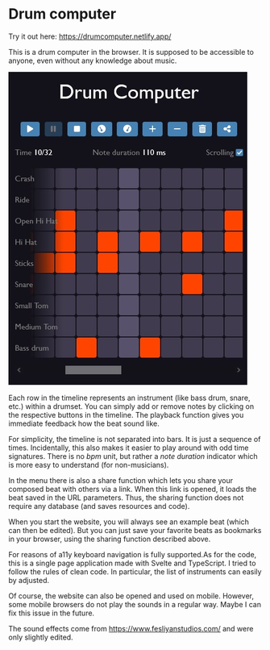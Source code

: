 # Drum computer

Try it out here: https://drumcomputer.netlify.app/

This is a drum computer in the browser. It is supposed to be accessible to anyone, even without any knowledge about music.

![Screenshot](screenshot-drumcomputer.jpg)

Each row in the timeline represents an instrument (like bass drum, snare, etc.) within a drumset. You can simply add or remove notes by clicking on the respective buttons in the timeline. The playback function gives you immediate feedback how the beat sound like.

For simplicity, the timeline is not separated into bars. It is just a sequence of times. Incidentally, this also makes it easier to play around with odd time signatures. There is no _bpm_ unit, but rather a _note duration_ indicator which is more easy to understand (for non-musicians).

In the menu there is also a share function which lets you share your composed beat with others via a link. When this link is opened, it loads the beat saved in the URL parameters. Thus, the sharing function does not require any database (and saves resources and code).

When you start the website, you will always see an example beat (which can then be edited). But you can just save your favorite beats as bookmarks in your browser, using the sharing function described above.

For reasons of a11y keyboard navigation is fully supported.As for the code, this is a single page application made with Svelte and TypeScript. I tried to follow the rules of clean code. In particular, the list of instruments can easily by adjusted.

Of course, the website can also be opened and used on mobile. However, some mobile browsers do not play the sounds in a regular way. Maybe I can fix this issue in the future.

The sound effects come from https://www.fesliyanstudios.com/ and were only slightly edited.
